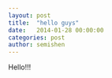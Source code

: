 ```yaml
---
layout: post
title:  "hello guys"
date:   2014-01-28 00:00:00
categories: post
author: semishen
---
```

Hello!!! 